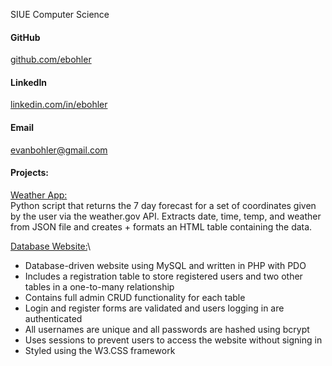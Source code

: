 SIUE Computer Science

#### GitHub
[ github.com/ebohler](https://github.com/ebohler)


#### LinkedIn
[linkedin.com/in/ebohler](https://www.linkedin.com/in/ebohler/)


#### Email
evanbohler@gmail.com


#### Projects:
[Weather App:](https://github.com/ebohler/WeatherApp)\
Python script that returns the 7 day forecast for a set of coordinates given by the user via the weather.gov API. 
Extracts date, time, temp, and weather from JSON file and creates + formats an HTML table containing the data.

[Database Website:](https://github.com/ebohler/CS234-Website)\
* Database-driven website using MySQL and written in PHP with PDO
* Includes a registration table to store registered users and two other tables in a one-to-many relationship
* Contains full admin CRUD functionality for each table
* Login and register forms are validated and users logging in are authenticated
* All usernames are unique and all passwords are hashed using bcrypt
* Uses sessions to prevent users to access the website without signing in
* Styled using the W3.CSS framework